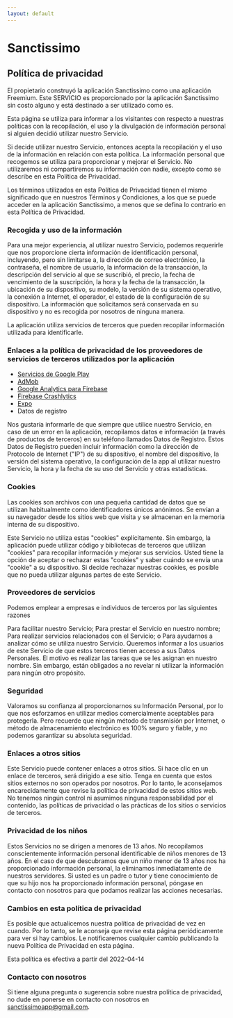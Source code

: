 ```yaml
---
layout: default
---
```

# Sanctissimo

## Política de privacidad

El propietario construyó la aplicación Sanctissimo como una aplicación Freemium. Este SERVICIO es proporcionado por la aplicación Sanctissimo sin costo alguno y está destinado a ser utilizado como es.

Esta página se utiliza para informar a los visitantes con respecto a nuestras políticas con la recopilación, el uso y la divulgación de información personal si alguien decidió utilizar nuestro Servicio.

Si decide utilizar nuestro Servicio, entonces acepta la recopilación y el uso de la información en relación con esta política. La información personal que recogemos se utiliza para proporcionar y mejorar el Servicio. No utilizaremos ni compartiremos su información con nadie, excepto como se describe en esta Política de Privacidad.

Los términos utilizados en esta Política de Privacidad tienen el mismo significado que en nuestros Términos y Condiciones, a los que se puede acceder en la aplicación Sanctissimo, a menos que se defina lo contrario en esta Política de Privacidad.

### Recogida y uso de la información

Para una mejor experiencia, al utilizar nuestro Servicio, podemos requerirle que nos proporcione cierta información de identificación personal, incluyendo, pero sin limitarse a, la dirección de correo electrónico, la contraseña, el nombre de usuario, la información de la transacción, la descripción del servicio al que se suscribió, el precio, la fecha de vencimiento de la suscripción, la hora y la fecha de la transacción, la ubicación de su dispositivo, su modelo, la versión de su sistema operativo, la conexión a Internet, el operador, el estado de la configuración de su dispositivo. La información que solicitamos será conservada en su dispositivo y no es recogida por nosotros de ninguna manera.

La aplicación utiliza servicios de terceros que pueden recopilar información utilizada para identificarle.

### Enlaces a la política de privacidad de los proveedores de servicios de terceros utilizados por la aplicación

- [Servicios de Google Play](https://www.google.com/policies/privacy/)
- [AdMob](https://support.google.com/admob/answer/6128543?hl=en)
- [Google Analytics para Firebase](https://firebase.google.com/policies/analytics)
- [Firebase Crashlytics](https://firebase.google.com/support/privacy/)
- [Expo](https://expo.io/privacy)
- Datos de registro

Nos gustaría informarle de que siempre que utilice nuestro Servicio, en caso de un error en la aplicación, recopilamos datos e información (a través de productos de terceros) en su teléfono llamados Datos de Registro. Estos Datos de Registro pueden incluir información como la dirección de Protocolo de Internet ("IP") de su dispositivo, el nombre del dispositivo, la versión del sistema operativo, la configuración de la app al utilizar nuestro Servicio, la hora y la fecha de su uso del Servicio y otras estadísticas.

### Cookies

Las cookies son archivos con una pequeña cantidad de datos que se utilizan habitualmente como identificadores únicos anónimos. Se envían a su navegador desde los sitios web que visita y se almacenan en la memoria interna de su dispositivo.

Este Servicio no utiliza estas "cookies" explícitamente. Sin embargo, la aplicación puede utilizar código y bibliotecas de terceros que utilizan "cookies" para recopilar información y mejorar sus servicios. Usted tiene la opción de aceptar o rechazar estas "cookies" y saber cuándo se envía una "cookie" a su dispositivo. Si decide rechazar nuestras cookies, es posible que no pueda utilizar algunas partes de este Servicio.

### Proveedores de servicios

Podemos emplear a empresas e individuos de terceros por las siguientes razones

Para facilitar nuestro Servicio;
Para prestar el Servicio en nuestro nombre;
Para realizar servicios relacionados con el Servicio; o
Para ayudarnos a analizar cómo se utiliza nuestro Servicio.
Queremos informar a los usuarios de este Servicio de que estos terceros tienen acceso a sus Datos Personales. El motivo es realizar las tareas que se les asignan en nuestro nombre. Sin embargo, están obligados a no revelar ni utilizar la información para ningún otro propósito.

### Seguridad

Valoramos su confianza al proporcionarnos su Información Personal, por lo que nos esforzamos en utilizar medios comercialmente aceptables para protegerla. Pero recuerde que ningún método de transmisión por Internet, o método de almacenamiento electrónico es 100% seguro y fiable, y no podemos garantizar su absoluta seguridad.

### Enlaces a otros sitios

Este Servicio puede contener enlaces a otros sitios. Si hace clic en un enlace de terceros, será dirigido a ese sitio. Tenga en cuenta que estos sitios externos no son operados por nosotros. Por lo tanto, le aconsejamos encarecidamente que revise la política de privacidad de estos sitios web. No tenemos ningún control ni asumimos ninguna responsabilidad por el contenido, las políticas de privacidad o las prácticas de los sitios o servicios de terceros.

### Privacidad de los niños

Estos Servicios no se dirigen a menores de 13 años. No recopilamos conscientemente información personal identificable de niños menores de 13 años. En el caso de que descubramos que un niño menor de 13 años nos ha proporcionado información personal, la eliminamos inmediatamente de nuestros servidores. Si usted es un padre o tutor y tiene conocimiento de que su hijo nos ha proporcionado información personal, póngase en contacto con nosotros para que podamos realizar las acciones necesarias.

### Cambios en esta política de privacidad

Es posible que actualicemos nuestra política de privacidad de vez en cuando. Por lo tanto, se le aconseja que revise esta página periódicamente para ver si hay cambios. Le notificaremos cualquier cambio publicando la nueva Política de Privacidad en esta página.

Esta política es efectiva a partir del 2022-04-14

### Contacto con nosotros

Si tiene alguna pregunta o sugerencia sobre nuestra política de privacidad, no dude en ponerse en contacto con nosotros en sanctissimoapp@gmail.com.
